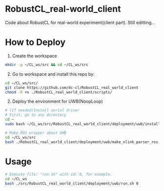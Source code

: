 # RobustCL_real-world_client
Code about RobustCL for real-world experiment(client part). Still editting...

# How to Deploy
1. Create the workspace
```bash
mkdir -p ~/CL_ws/src && cd ~/CL_ws/src
```
2. Go to workspace and install this repo by:
```bash
cd ~/CL_ws/src/
git clone https://github.com/dc-cl/RobustCL_real_world_client
chmod -R +x ./RobustCL_real_world_client/scripts/
```

2. Deploy the environment for UWB(NoopLoop)
```bash
# (If needed)Install serial driver
# First, go to any directory
cd ~
sudo bash ~/CL_ws/src/RobustCL_real_world_client/deployment/uwb/install_serial_driver.sh

# Make ROS wrapper about UWB
cd ~/CL_ws/src
bash ./RobustCL_real_world_client/deployment/uwb/make_nlink_parser_ros.sh
```

# Usage
```bash
# Execute file: "run.sh" with id: 0, for example.
cd ~/CL_ws
bash ./src/RobustCL_real_world_client/deployment/uwb/run.sh 0
```

